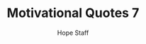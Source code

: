 ---
image: /assets/img/mq/mq_7_whitman.png
title: Motivational Quotes 7
categories:
  - Motivational Quotes
author: Hope Staff
notes: Motivational Quotes 7
embed: >-
  EMBED_GOES_HERE
transcript: >-
  SOME LINES OF TEXT START HERE
---